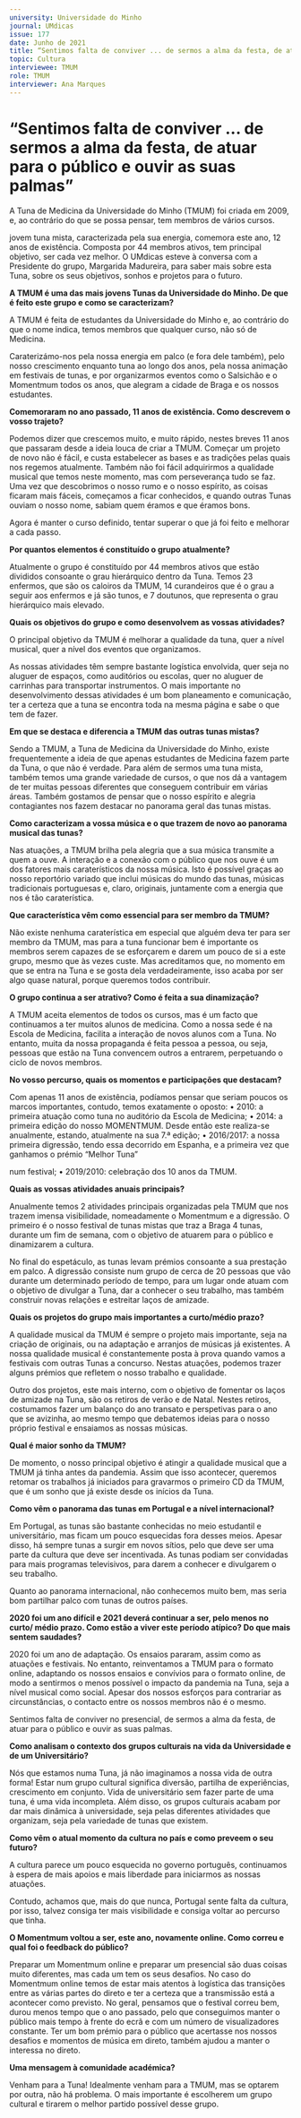 ```yaml
---
university: Universidade do Minho
journal: UMdicas 
issue: 177
date: Junho de 2021
title: “Sentimos falta de conviver ... de sermos a alma da festa, de atuar para o público e ouvir as suas palmas”
topic: Cultura
interviewee: TMUM
role: TMUM
interviewer: Ana Marques
---
```



# “Sentimos falta de conviver ... de sermos a alma da festa, de atuar para o público e ouvir as suas palmas”

A Tuna de Medicina da Universidade do Minho (TMUM) foi criada em 2009, e, ao contrário do que se possa pensar, tem membros de vários cursos.

jovem tuna mista, caracterizada pela sua energia, comemora este ano, 12 anos de existência. Composta por 44 membros ativos, tem principal objetivo, ser cada vez melhor. O UMdicas esteve à conversa com a Presidente do grupo, Margarida Madureira, para saber mais sobre esta Tuna, sobre os seus objetivos, sonhos e projetos para o futuro.

**A TMUM é uma das mais jovens Tunas da Universidade do Minho. De que é feito este grupo e como se caracterizam?**

A TMUM é feita de estudantes da Universidade do Minho e, ao contrário do que o nome indica, temos membros que qualquer curso, não só de Medicina.

Caraterizámo-nos pela nossa energia em palco (e fora dele também), pelo nosso crescimento enquanto tuna ao longo dos anos, pela nossa animação em festivais de tunas, e por organizarmos eventos como o Salsichão e o Momentmum todos os anos, que alegram a cidade de Braga e os nossos estudantes.

**Comemoraram no ano passado, 11 anos de existência. Como descrevem o vosso trajeto?**

Podemos dizer que crescemos muito, e muito rápido, nestes breves 11 anos que passaram desde a ideia louca de criar a TMUM. Começar um projeto de novo não é fácil, e custa estabelecer as bases e as tradições pelas quais nos regemos atualmente. Também não foi fácil adquirirmos a qualidade musical que temos neste momento, mas com perseverança tudo se faz. Uma vez que descobrimos o nosso rumo e o nosso espírito, as coisas ficaram mais fáceis, começamos a ficar conhecidos, e quando outras Tunas ouviam o nosso nome, sabiam quem éramos e que éramos bons.

Agora é manter o curso definido, tentar superar o que já foi feito e melhorar a cada passo.

**Por quantos elementos é constituído o grupo atualmente?**

Atualmente o grupo é constituído por 44 membros ativos que estão divididos consoante o grau hierárquico dentro da Tuna. Temos 23 enfermos, que são os caloiros da TMUM, 14 curandeiros que é o grau a seguir aos enfermos e já são tunos, e 7 doutunos, que representa o grau hierárquico mais elevado.

**Quais os objetivos do grupo e como desenvolvem as vossas atividades?**

O principal objetivo da TMUM é melhorar a qualidade da tuna, quer a nível musical, quer a nível dos eventos que organizamos.

As nossas atividades têm sempre bastante logística envolvida, quer seja no aluguer de espaços, como auditórios ou escolas, quer no aluguer de carrinhas para transportar instrumentos. O mais importante no desenvolvimento dessas atividades é um bom planeamento e comunicação, ter a certeza que a tuna se encontra toda na mesma página e sabe o que tem de fazer.

**Em que se destaca e diferencia a TMUM das outras tunas mistas?**

Sendo a TMUM, a Tuna de Medicina da Universidade do Minho, existe frequentemente a ideia de que apenas estudantes de Medicina fazem parte da Tuna, o que não é verdade. Para além de sermos uma tuna mista, também temos uma grande variedade de cursos, o que nos dá a vantagem de ter muitas pessoas diferentes que conseguem contribuir em várias áreas. Também gostamos de pensar que o nosso espírito e alegria contagiantes nos fazem destacar no panorama geral das tunas mistas.

**Como caracterizam a vossa música e o que trazem de novo ao panorama musical das tunas?**

Nas atuações, a TMUM brilha pela alegria que a sua música transmite a quem a ouve. A interação e a conexão com o público que nos ouve é um dos fatores mais caraterísticos da nossa música. Isto é possível graças ao nosso reportório variado que inclui músicas do mundo das tunas, músicas tradicionais portuguesas e, claro, originais, juntamente com a energia que nos é tão caraterística.

**Que característica vêm como essencial para ser membro da TMUM?**

Não existe nenhuma caraterística em especial que alguém deva ter para ser membro da TMUM, mas para a tuna funcionar bem é importante os membros serem capazes de se esforçarem e darem um pouco de si a este grupo, mesmo que às vezes custe. Mas acreditamos que, no momento em que se entra na Tuna e se gosta dela verdadeiramente, isso acaba por ser algo quase natural, porque queremos todos contribuir.

**O grupo continua a ser atrativo? Como é feita a sua dinamização?**

A TMUM aceita elementos de todos os cursos, mas é um facto que continuamos a ter muitos alunos de medicina. Como a nossa sede é na Escola de Medicina, facilita a interação de novos alunos com a Tuna. No entanto, muita da nossa propaganda é feita pessoa a pessoa, ou seja, pessoas que estão na Tuna convencem outros a entrarem, perpetuando o ciclo de novos membros.

**No vosso percurso, quais os momentos e participações que destacam?**

Com apenas 11 anos de existência, podíamos pensar que seriam poucos os marcos importantes, contudo, temos exatamente o oposto: • 2010: a primeira atuação como tuna no auditório da Escola de Medicina; • 2014: a primeira edição do nosso MOMENTMUM. Desde então este realiza-se anualmente, estando, atualmente na sua 7.ª edição; • 2016/2017: a nossa primeira digressão, tendo essa decorrido em Espanha, e a primeira vez que ganhamos o prémio “Melhor Tuna”

num festival; • 2019/2010: celebração dos 10 anos da TMUM.

**Quais as vossas atividades anuais principais?**

Anualmente temos 2 atividades principais organizadas pela TMUM que nos trazem imensa visibilidade, nomeadamente o Momentmum e a digressão. O primeiro é o nosso festival de tunas mistas que traz a Braga 4 tunas, durante um fim de semana, com o objetivo de atuarem para o público e dinamizarem a cultura.

No final do espetáculo, as tunas levam prémios consoante a sua prestação em palco. A digressão consiste num grupo de cerca de 20 pessoas que vão durante um determinado período de tempo, para um lugar onde atuam com o objetivo de divulgar a Tuna, dar a conhecer o seu trabalho, mas também construir novas relações e estreitar laços de amizade.

**Quais os projetos do grupo mais importantes a curto/médio prazo?**

A qualidade musical da TMUM é sempre o projeto mais importante, seja na criação de originais, ou na adaptação e arranjos de músicas já existentes. A nossa qualidade musical é constantemente posta à prova quando vamos a festivais com outras Tunas a concurso. Nestas atuações, podemos trazer alguns prémios que refletem o nosso trabalho e qualidade.

Outro dos projetos, este mais interno, com o objetivo de fomentar os laços de amizade na Tuna, são os retiros de verão e de Natal. Nestes retiros, costumamos fazer um balanço do ano transato e perspetivas para o ano que se avizinha, ao mesmo tempo que debatemos ideias para o nosso próprio festival e ensaiamos as nossas músicas.

**Qual é maior sonho da TMUM?**

De momento, o nosso principal objetivo é atingir a qualidade musical que a TMUM já tinha antes da pandemia. Assim que isso acontecer, queremos retomar os trabalhos já iniciados para gravarmos o primeiro CD da TMUM, que é um sonho que já existe desde os inícios da Tuna.

**Como vêm o panorama das tunas em Portugal e a nível internacional?**

Em Portugal, as tunas são bastante conhecidas no meio estudantil e universitário, mas ficam um pouco esquecidas fora desses meios. Apesar disso, há sempre tunas a surgir em novos sítios, pelo que deve ser uma parte da cultura que deve ser incentivada. As tunas podiam ser convidadas para mais programas televisivos, para darem a conhecer e divulgarem o seu trabalho.

Quanto ao panorama internacional, não conhecemos muito bem, mas seria bom partilhar palco com tunas de outros países.

**2020 foi um ano difícil e 2021 deverá continuar a ser, pelo menos no curto/ médio prazo. Como estão a viver este período atípico? Do que mais sentem saudades?**

2020 foi um ano de adaptação. Os ensaios pararam, assim como as atuações e festivais. No entanto, reinventamos a TMUM para o formato online, adaptando os nossos ensaios e convívios para o formato online, de modo a sentirmos o menos possível o impacto da pandemia na Tuna, seja a nível musical como social. Apesar dos nossos esforços para contrariar as circunstâncias, o contacto entre os nossos membros não é o mesmo.

Sentimos falta de conviver no presencial, de sermos a alma da festa, de atuar para o público e ouvir as suas palmas.

**Como analisam o contexto dos grupos culturais na vida da Universidade e de um Universitário?**

Nós que estamos numa Tuna, já não imaginamos a nossa vida de outra forma! Estar num grupo cultural significa diversão, partilha de experiências, crescimento em conjunto. Vida de universitário sem fazer parte de uma tuna, é uma vida incompleta. Além disso, os grupos culturais acabam por dar mais dinâmica à universidade, seja pelas diferentes atividades que organizam, seja pela variedade de tunas que existem.

**Como vêm o atual momento da cultura no país e como preveem o seu futuro?**

A cultura parece um pouco esquecida no governo português, continuamos à espera de mais apoios e mais liberdade para iniciarmos as nossas atuações.

Contudo, achamos que, mais do que nunca, Portugal sente falta da cultura, por isso, talvez consiga ter mais visibilidade e consiga voltar ao percurso que tinha.

**O Momentmum voltou a ser, este ano, novamente online. Como correu e qual foi o feedback do público?**

Preparar um Momentmum online e preparar um presencial são duas coisas muito diferentes, mas cada um tem os seus desafios. No caso do Momentmum online temos de estar mais atentos à logística das transições entre as várias partes do direto e ter a certeza que a transmissão está a acontecer como previsto. No geral, pensamos que o festival correu bem, durou menos tempo que o ano passado, pelo que conseguimos manter o público mais tempo à frente do ecrã e com um número de visualizadores constante. Ter um bom prémio para o público que acertasse nos nossos desafios e momentos de música em direto, também ajudou a manter o interessa no direto.

**Uma mensagem à comunidade académica?**

Venham para a Tuna! Idealmente venham para a TMUM, mas se optarem por outra, não há problema. O mais importante é escolherem um grupo cultural e tirarem o melhor partido possível desse grupo.

